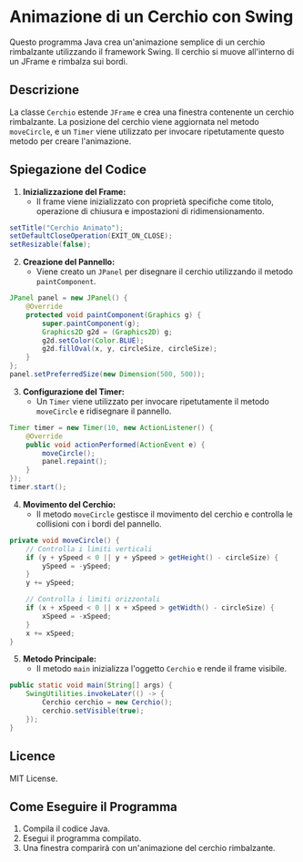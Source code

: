 # Animazione di un Cerchio con Swing

Questo programma Java crea un'animazione semplice di un cerchio rimbalzante utilizzando il framework Swing. Il cerchio si muove all'interno di un JFrame e rimbalza sui bordi.

## Descrizione

La classe `Cerchio` estende `JFrame` e crea una finestra contenente un cerchio rimbalzante. La posizione del cerchio viene aggiornata nel metodo `moveCircle`, e un `Timer` viene utilizzato per invocare ripetutamente questo metodo per creare l'animazione.

## Spiegazione del Codice

1. **Inizializzazione del Frame:**
    - Il frame viene inizializzato con proprietà specifiche come titolo, operazione di chiusura e impostazioni di ridimensionamento.

```java
setTitle("Cerchio Animato");
setDefaultCloseOperation(EXIT_ON_CLOSE);
setResizable(false);
```

2. **Creazione del Pannello:**
    - Viene creato un `JPanel` per disegnare il cerchio utilizzando il metodo `paintComponent`.

```java
JPanel panel = new JPanel() {
    @Override
    protected void paintComponent(Graphics g) {
        super.paintComponent(g);
        Graphics2D g2d = (Graphics2D) g;
        g2d.setColor(Color.BLUE);
        g2d.fillOval(x, y, circleSize, circleSize);
    }
};
panel.setPreferredSize(new Dimension(500, 500));
```

3. **Configurazione del Timer:**
    - Un `Timer` viene utilizzato per invocare ripetutamente il metodo `moveCircle` e ridisegnare il pannello.

```java
Timer timer = new Timer(10, new ActionListener() {
    @Override
    public void actionPerformed(ActionEvent e) {
        moveCircle();
        panel.repaint();
    }
});
timer.start();
```

4. **Movimento del Cerchio:**
    - Il metodo `moveCircle` gestisce il movimento del cerchio e controlla le collisioni con i bordi del pannello.

```java
private void moveCircle() {
    // Controlla i limiti verticali
    if (y + ySpeed < 0 || y + ySpeed > getHeight() - circleSize) {
        ySpeed = -ySpeed;
    }
    y += ySpeed;

    // Controlla i limiti orizzontali
    if (x + xSpeed < 0 || x + xSpeed > getWidth() - circleSize) {
        xSpeed = -xSpeed;
    }
    x += xSpeed;
}
```

5. **Metodo Principale:**
    - Il metodo `main` inizializza l'oggetto `Cerchio` e rende il frame visibile.

```java
public static void main(String[] args) {
    SwingUtilities.invokeLater(() -> {
        Cerchio cerchio = new Cerchio();
        cerchio.setVisible(true);
    });
}
```

## Licence

MIT License.

## Come Eseguire il Programma

1. Compila il codice Java.
2. Esegui il programma compilato.
3. Una finestra comparirà con un'animazione del cerchio rimbalzante.
